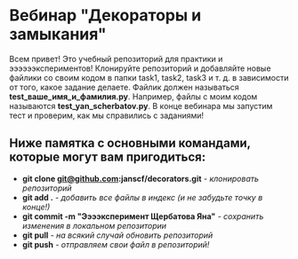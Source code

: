 # Вебинар "Декораторы и замыкания"
Всем привет! Это учебный репозиторий для практики и ээээээкспериментов! Клонируйте репозиторий и добавляйте новые файлики со своим кодом в папки task1, task2, task3 и т. д. в зависимости от того, какое задание делаете. Файлик должен называться **test_ваше_имя_и_фамилия.py**. Например, файлы с моим кодом называются **test_yan_scherbatov.py**. В конце вебинара мы запустим тест и проверим, как мы справились с заданиями!

## Ниже памятка с основными командами, которые могут вам пригодиться:
- **git clone git@github.com:janscf/decorators.git** 
*- клонировать репозиторий*
- **git add .** *- добавить все файлы в индекс (и не забудьте точку в конце!)*
- **git commit -m "Ээээксперимент Щербатова Яна"** *- сохранить изменения в локальном репозитории*
- **git pull** *- на всякий случай обновить репозиторий*
- **git push** *- отправляем свои файл в репозиторий!*
